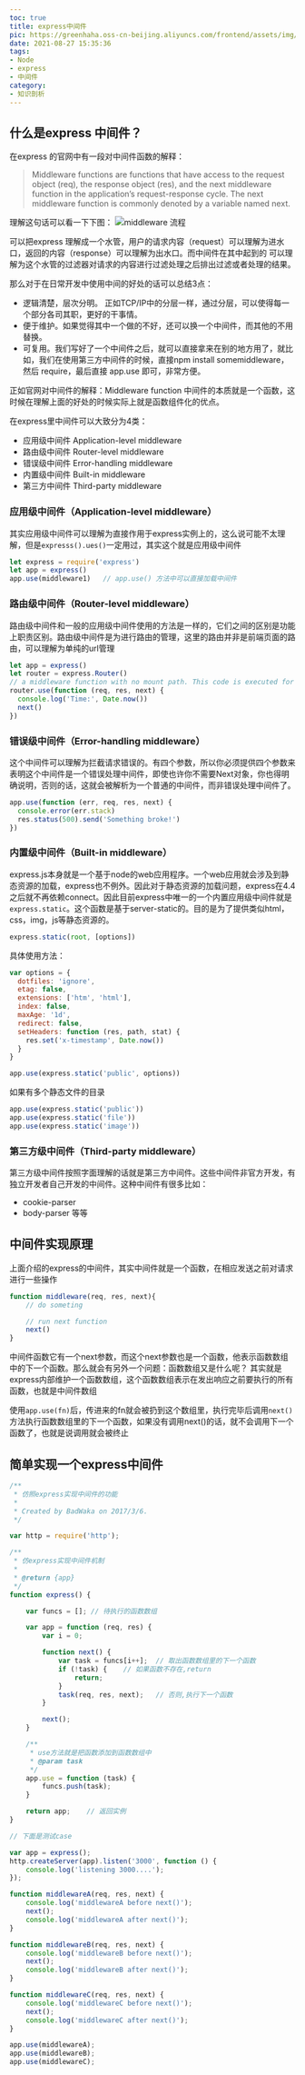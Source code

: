 ```yaml
---
toc: true
title: express中间件
pic: https://greenhaha.oss-cn-beijing.aliyuncs.com/frontend/assets/img/expresslog.png
date: 2021-08-27 15:35:36
tags:
- Node
- express
- 中间件
category: 
- 知识剖析
---
```


## 什么是express 中间件？
在express 的官网中有一段对中间件函数的解释：
> Middleware functions are functions that have access to the request object (req), the response object (res), and the next middleware function in the application’s request-response cycle. The next middleware function is commonly denoted by a variable named next.

理解这句话可以看一下下图：
![middleware 流程](https://greenhaha.oss-cn-beijing.aliyuncs.com/frontend/assets/img/middleware.png)
 
可以把express 理解成一个水管，用户的请求内容（request）可以理解为进水口，返回的内容（response）可以理解为出水口。而中间件在其中起到的 可以理解为这个水管的过滤器对请求的内容进行过滤处理之后排出过滤或者处理的结果。

那么对于在日常开发中使用中间的好处的话可以总结3点：
* 逻辑清楚，层次分明。 正如TCP/IP中的分层一样，通过分层，可以使得每一个部分各司其职，更好的干事情。
* 便于维护。如果觉得其中一个做的不好，还可以换一个中间件，而其他的不用替换。
* 可复用。我们写好了一个中间件之后，就可以直接拿来在别的地方用了，就比如，我们在使用第三方中间件的时候，直接npm install somemiddleware，然后 require，最后直接 app.use 即可，非常方便。

正如官网对中间件的解释：Middleware function 中间件的本质就是一个函数，这时候在理解上面的好处的时候实际上就是函数组件化的优点。

在express里中间件可以大致分为4类：
* 应用级中间件 Application-level middleware 
* 路由级中间件 Router-level middleware
* 错误级中间件 Error-handling middleware
* 内置级中间件 Built-in middleware
* 第三方中间件 Third-party middleware


### 应用级中间件（Application-level middleware）
其实应用级中间件可以理解为直接作用于express实例上的，这么说可能不太理解，但是`expresss().ues()`一定用过，其实这个就是应用级中间件
``` javascript
let express = require('express')
let app = express()
app.use(middleware1)   // app.use() 方法中可以直接加载中间件
```

### 路由级中间件（Router-level middleware）
路由级中间件和一般的应用级中间件使用的方法是一样的，它们之间的区别是功能上职责区别。路由级中间件是为进行路由的管理，这里的路由并非是前端页面的路由，可以理解为单纯的url管理
``` javascript
let app = express()
let router = express.Router()
// a middleware function with no mount path. This code is executed for every request to the router
router.use(function (req, res, next) {
  console.log('Time:', Date.now())
  next()
})
```

### 错误级中间件（Error-handling middleware）
这个中间件可以理解为拦截请求错误的。有四个参数，所以你必须提供四个参数来表明这个中间件是一个错误处理中间件，即使也许你不需要Next对象，你也得明确说明，否则的话，这就会被解析为一个普通的中间件，而非错误处理中间件了。
``` javascript
app.use(function (err, req, res, next) {
  console.error(err.stack)
  res.status(500).send('Something broke!')
})
```

### 内置级中间件（Built-in middleware）
express.js本身就是一个基于node的web应用程序。一个web应用就会涉及到静态资源的加载，express也不例外。因此对于静态资源的加载问题，express在4.4之后就不再依赖connect。因此目前express中唯一的一个内置应用级中间件就是`express.static`。这个函数是基于server-static的。目的是为了提供类似html，css，img，js等静态资源的。
``` javascript
express.static(root, [options])
```
具体使用方法：
``` javascript
var options = {
  dotfiles: 'ignore',
  etag: false,
  extensions: ['htm', 'html'],
  index: false,
  maxAge: '1d',
  redirect: false,
  setHeaders: function (res, path, stat) {
    res.set('x-timestamp', Date.now())
  }
}

app.use(express.static('public', options))
```
如果有多个静态文件的目录
``` javascript
app.use(express.static('public'))
app.use(express.static('file'))
app.use(express.static('image'))

```

### 第三方级中间件（Third-party middleware）
第三方级中间件按照字面理解的话就是第三方中间件。这些中间件非官方开发，有独立开发者自己开发的中间件。这种中间件有很多比如：
* cookie-parser
* body-parser 等等

## 中间件实现原理
上面介绍的express的中间件，其实中间件就是一个函数，在相应发送之前对请求进行一些操作
``` javascript
function middleware(req, res, next){
    // do someting

    // run next function
    next()
}
```
中间件函数它有一个next参数，而这个next参数也是一个函数，他表示函数数组中的下一个函数。那么就会有另外一个问题：函数数组又是什么呢？
其实就是express内部维护一个函数数组，这个函数数组表示在发出响应之前要执行的所有函数，也就是中间件数组

使用`app.use(fn)`后，传进来的fn就会被扔到这个数组里，执行完毕后调用`next()`方法执行函数数组里的下一个函数，如果没有调用next()的话，就不会调用下一个函数了，也就是说调用就会被终止

## 简单实现一个express中间件
``` javascript
/**
 * 仿照express实现中间件的功能
 *
 * Created by BadWaka on 2017/3/6.
 */

var http = require('http');

/**
 * 仿express实现中间件机制
 *
 * @return {app}
 */
function express() {

    var funcs = []; // 待执行的函数数组

    var app = function (req, res) {
        var i = 0;

        function next() {
            var task = funcs[i++];  // 取出函数数组里的下一个函数
            if (!task) {    // 如果函数不存在,return
                return;
            }
            task(req, res, next);   // 否则,执行下一个函数
        }

        next();
    }

    /**
     * use方法就是把函数添加到函数数组中
     * @param task
     */
    app.use = function (task) {
        funcs.push(task);
    }

    return app;    // 返回实例
}

// 下面是测试case

var app = express();
http.createServer(app).listen('3000', function () {
    console.log('listening 3000....');
});

function middlewareA(req, res, next) {
    console.log('middlewareA before next()');
    next();
    console.log('middlewareA after next()');
}

function middlewareB(req, res, next) {
    console.log('middlewareB before next()');
    next();
    console.log('middlewareB after next()');
}

function middlewareC(req, res, next) {
    console.log('middlewareC before next()');
    next();
    console.log('middlewareC after next()');
}

app.use(middlewareA);
app.use(middlewareB);
app.use(middlewareC);
```